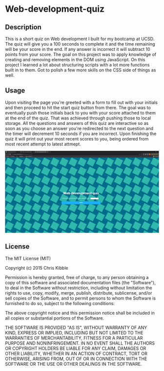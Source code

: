 # Web-development-quiz
## Description
This is a short quiz on Web development I built for my bootcamp at UCSD. 
The quiz will give you a 100 seconds to complete it and the time remaining will be your score in the end. If any answer is incorrect it will subtract 10 points from your score.
 The goal on this project was to apply knowledge of creating and removing elements in the DOM using JavaScript. On this project I learned a lot about structuring scripts with a lot more functions built in to them. Got to polish a few more skills on the CSS side of things as well.
## Usage
Upon visiting the page you're greeted with a form to fill out with your initials and then proceed to hit the start quiz button from there. The goal was to eventually push those initials back to you with your score attached to them at the end of the quiz. That was achieved through pushing those to local storage.
All the questions and answers of this quiz are interactive so as soon as you choose an answer you're redirected to the next question and the timer will decrement 10 seconds if you are incorrect.
Upon finishing the quiz it will print out your most recent scores to you, being ordered from most recent attempt to latest attmept.

![website-screenshot](assets/screenshot.png)

## License

The MIT License (MIT)

Copyright (c) 2015 Chris Kibble

Permission is hereby granted, free of charge, to any person obtaining a copy of this software and associated documentation files (the "Software"), to deal in the Software without restriction, including without limitation the rights to use, copy, modify, merge, publish, distribute, sublicense, and/or sell copies of the Software, and to permit persons to whom the Software is furnished to do so, subject to the following conditions:

The above copyright notice and this permission notice shall be included in all copies or substantial portions of the Software.

THE SOFTWARE IS PROVIDED "AS IS", WITHOUT WARRANTY OF ANY KIND, EXPRESS OR IMPLIED, INCLUDING BUT NOT LIMITED TO THE WARRANTIES OF MERCHANTABILITY, FITNESS FOR A PARTICULAR PURPOSE AND NONINFRINGEMENT. IN NO EVENT SHALL THE AUTHORS OR COPYRIGHT HOLDERS BE LIABLE FOR ANY CLAIM, DAMAGES OR OTHER LIABILITY, WHETHER IN AN ACTION OF CONTRACT, TORT OR OTHERWISE, ARISING FROM, OUT OF OR IN CONNECTION WITH THE SOFTWARE OR THE USE OR OTHER DEALINGS IN THE SOFTWARE.